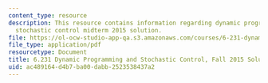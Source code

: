```yaml
---
content_type: resource
description: This resource contains information regarding dynamic programming and
  stochastic control midterm 2015 solution.
file: https://ol-ocw-studio-app-qa.s3.amazonaws.com/courses/6-231-dynamic-programming-and-stochastic-control-fall-2015/ac489164d4b7ba00dabb2523538437a2_MIT6_231F15_mid_2015_sol.pdf
file_type: application/pdf
resourcetype: Document
title: 6.231 Dynamic Programming and Stochastic Control, Fall 2015 Solutions
uid: ac489164-d4b7-ba00-dabb-2523538437a2
---
```


